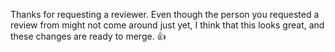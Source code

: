 Thanks for requesting a reviewer. Even though the person you requested a review from might not come around just yet, I think that this looks great, and these changes are ready to merge. :+1:
